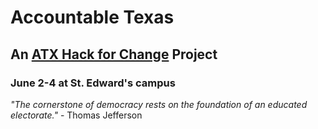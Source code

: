 # Accountable Texas

## An [ATX Hack for Change](http://atxhackforchange.org/) Project
### June 2-4 at St. Edward's campus

 _"The cornerstone of democracy rests on the foundation of an educated electorate."_ - Thomas Jefferson

